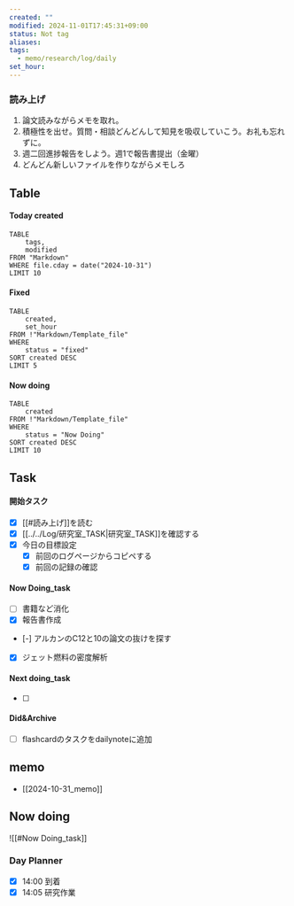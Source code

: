 ```yaml
---
created: ""
modified: 2024-11-01T17:45:31+09:00
status: Not tag
aliases: 
tags:
  - memo/research/log/daily
set_hour: 
---
```



### 読み上げ
1. 論文読みながらメモを取れ。
2. 積極性を出せ。質問・相談どんどんして知見を吸収していこう。お礼も忘れずに。
3. 週二回進捗報告をしよう。週1で報告書提出（金曜）
4. どんどん新しいファイルを作りながらメモしろ
## Table
#### Today created
```dataview
TABLE
	tags, 
	modified
FROM "Markdown"
WHERE file.cday = date("2024-10-31")
LIMIT 10
```
#### Fixed
```dataview
TABLE
	created, 
	set_hour
FROM !"Markdown/Template_file"
WHERE
	status = "fixed"
SORT created DESC
LIMIT 5
```
#### Now doing
```dataview
TABLE
	created
FROM !"Markdown/Template_file"
WHERE
	status = "Now Doing"
SORT created DESC
LIMIT 10
```
## Task
#### 開始タスク
- [x] [[#読み上げ]]を読む
- [x] [[../../Log/研究室_TASK|研究室_TASK]]を確認する
- [x] 今日の目標設定
	- [x] 前回のログページからコピペする
	- [x] 前回の記録の確認
#### Now Doing_task
- [ ] 書籍など消化
- [x] 報告書作成
- [-] アルカンのC12と10の論文の抜けを探す
- [x] ジェット燃料の密度解析
#### Next doing_task
- [ ] 
#### Did&Archive
- [ ] flashcardのタスクをdailynoteに追加
## memo
- [[2024-10-31_memo]]
## Now doing
![[#Now Doing_task]]


### Day Planner
- [x] 14:00 到着
- [x] 14:05 研究作業
